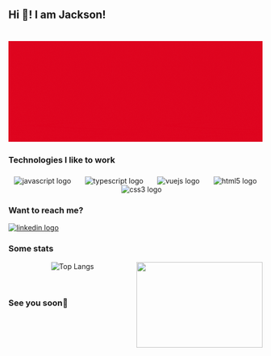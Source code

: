 <h2 align="left">Hi 👋! I am Jackson!</h2>

###

<br clear="both">

<div align="center">
  <img height="200" src="./Banner-animado.gif"  />
</div>

###

<h3 align="left">Technologies I like to work</h3>

###

<div align="center">
  <img src="https://cdn.jsdelivr.net/gh/devicons/devicon/icons/javascript/javascript-original.svg" height="50" alt="javascript logo"  />
  <img width="20" />
  <img src="https://cdn.jsdelivr.net/gh/devicons/devicon/icons/typescript/typescript-original.svg" height="50" alt="typescript logo"  />
  <img width="20" />
  <img src="https://cdn.jsdelivr.net/gh/devicons/devicon/icons/vuejs/vuejs-original.svg" height="50" alt="vuejs logo"  />
  <img width="20" />
  <img src="https://cdn.jsdelivr.net/gh/devicons/devicon/icons/html5/html5-original.svg" height="50" alt="html5 logo"  />
  <img width="20" />
  <img src="https://cdn.jsdelivr.net/gh/devicons/devicon/icons/css3/css3-original.svg" height="50" alt="css3 logo"  />
</div>

###

<h3 align="left">Want to reach me?</h3>

<div align="left">
  <a href="www.linkedin.com/in/jacksonalmeidadaluz.com" target="_blank">
    <img src="https://img.shields.io/static/v1?message=LinkedIn&logo=linkedin&label=&color=0077B5&logoColor=white&labelColor=&style=for-the-badge" height="35" alt="linkedin logo"  />
  </a>
</div>

###

<h3 align="left">Some stats</h3>

<div align="center">
<img align="right" border-radius="100" width="250" height="170" src="https://media.giphy.com/media/CgueQ55XydeE0/giphy.gif"/>

![Top Langs](https://github-readme-stats.vercel.app/api/top-langs/?username=99jack99&hide_progress=true)
</div>

<br/>

###

<h3 align="left">See you soon🖖</h3>

###

